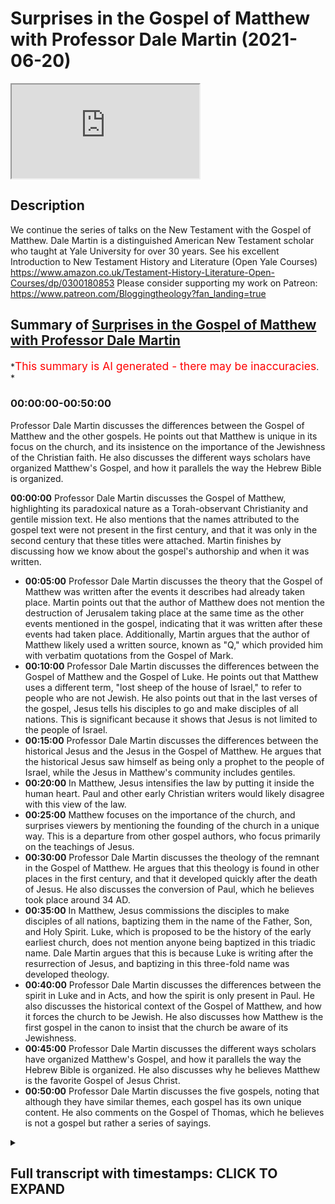 # Surprises in the Gospel of Matthew with Professor Dale Martin (2021-06-20)

<iframe loading='lazy' allow='autoplay' src='https://www.youtube.com/embed/CN9jS7guHck'></iframe>

## Description

We continue the series of talks on the New Testament with the Gospel of Matthew. Dale Martin is a distinguished American New Testament scholar who taught at Yale University for over 30 years. See his excellent Introduction to New Testament History and Literature (Open Yale Courses) <https://www.amazon.co.uk/Testament-History-Literature-Open-Courses/dp/0300180853>
Please consider supporting my work on Patreon: <https://www.patreon.com/Bloggingtheology?fan_landing=true>

## Summary of [Surprises in the Gospel of Matthew with Professor Dale Martin](https://www.youtube.com/watch?v=CN9jS7guHck)

\*<span style="color:red; font-size:125%">This summary is AI generated - there may be inaccuracies</span>. \*

### <a onclick="modifyYTiframeseektime('0')">00:00:00-00:50:00</a>

Professor Dale Martin discusses the differences between the Gospel of Matthew and the other gospels. He points out that Matthew is unique in its focus on the church, and its insistence on the importance of the Jewishness of the Christian faith. He also discusses the different ways scholars have organized Matthew's Gospel, and how it parallels the way the Hebrew Bible is organized.

**<a onclick="modifyYTiframeseektime('0')">00:00:00</a>**  Professor Dale Martin discusses the Gospel of Matthew, highlighting its paradoxical nature as a Torah-observant Christianity and gentile mission text. He also mentions that the names attributed to the gospel text were not present in the first century, and that it was only in the second century that these titles were attached. Martin finishes by discussing how we know about the gospel's authorship and when it was written.

*   **<a onclick="modifyYTiframeseektime('300')">00:05:00</a>**  Professor Dale Martin discusses the theory that the Gospel of Matthew was written after the events it describes had already taken place. Martin points out that the author of Matthew does not mention the destruction of Jerusalem taking place at the same time as the other events mentioned in the gospel, indicating that it was written after these events had taken place. Additionally, Martin argues that the author of Matthew likely used a written source, known as "Q," which provided him with verbatim quotations from the Gospel of Mark.
*   **<a onclick="modifyYTiframeseektime('600')">00:10:00</a>**  Professor Dale Martin discusses the differences between the Gospel of Matthew and the Gospel of Luke. He points out that Matthew uses a different term, "lost sheep of the house of Israel," to refer to people who are not Jewish. He also points out that in the last verses of the gospel, Jesus tells his disciples to go and make disciples of all nations. This is significant because it shows that Jesus is not limited to the people of Israel.
*   **<a onclick="modifyYTiframeseektime('900')">00:15:00</a>** Professor Dale Martin discusses the differences between the historical Jesus and the Jesus in the Gospel of Matthew. He argues that the historical Jesus saw himself as being only a prophet to the people of Israel, while the Jesus in Matthew's community includes gentiles.
*   **<a onclick="modifyYTiframeseektime('1200')">00:20:00</a>** In Matthew, Jesus intensifies the law by putting it inside the human heart. Paul and other early Christian writers would likely disagree with this view of the law.
*   **<a onclick="modifyYTiframeseektime('1500')">00:25:00</a>** Matthew focuses on the importance of the church, and surprises viewers by mentioning the founding of the church in a unique way. This is a departure from other gospel authors, who focus primarily on the teachings of Jesus.
*   **<a onclick="modifyYTiframeseektime('1800')">00:30:00</a>**  Professor Dale Martin discusses the theology of the remnant in the Gospel of Matthew. He argues that this theology is found in other places in the first century, and that it developed quickly after the death of Jesus. He also discusses the conversion of Paul, which he believes took place around 34 AD.
*   **<a onclick="modifyYTiframeseektime('2100')">00:35:00</a>** In Matthew, Jesus commissions the disciples to make disciples of all nations, baptizing them in the name of the Father, Son, and Holy Spirit. Luke, which is proposed to be the history of the early earliest church, does not mention anyone being baptized in this triadic name. Dale Martin argues that this is because Luke is writing after the resurrection of Jesus, and baptizing in this three-fold name was developed theology.
*   **<a onclick="modifyYTiframeseektime('2400')">00:40:00</a>** Professor Dale Martin discusses the differences between the spirit in Luke and in Acts, and how the spirit is only present in Paul. He also discusses the historical context of the Gospel of Matthew, and how it forces the church to be Jewish. He also discusses how Matthew is the first gospel in the canon to insist that the church be aware of its Jewishness.
*   **<a onclick="modifyYTiframeseektime('2700')">00:45:00</a>** Professor Dale Martin discusses the different ways scholars have organized Matthew's Gospel, and how it parallels the way the Hebrew Bible is organized. He also discusses why he believes Matthew is the favorite Gospel of Jesus Christ.
*   **<a onclick="modifyYTiframeseektime('3000')">00:50:00</a>**  Professor Dale Martin discusses the five gospels, noting that although they have similar themes, each gospel has its own unique content. He also comments on the Gospel of Thomas, which he believes is not a gospel but rather a series of sayings.

<details><summary><h2>Full transcript with timestamps: CLICK TO EXPAND</h2></summary>

<a onclick="modifyYTiframeseektime('2')">0:00:02</a> Good evening everyone and welcome to Blogging
Theology. My name is Paul Williams. I'm calling <a onclick="modifyYTiframeseektime('6')">0:00:06</a> from the South of France today and I'm honoured
again to have as our guest Dale Martin who I <a onclick="modifyYTiframeseektime('14')">0:00:14</a> understand is in Texas in the USA and a professor
at Yale University and other places as well. <a onclick="modifyYTiframeseektime('22')">0:00:22</a> And he is today going to talk us through aspects
of the Gospel of Matthew. This is the first gospel <a onclick="modifyYTiframeseektime('30')">0:00:30</a> in the New Testament and by way of Overview of
this brief introduction i just want to read a <a onclick="modifyYTiframeseektime('36')">0:00:36</a> few words from his book one of many books: New
Testament History and Literature, published by Yale <a onclick="modifyYTiframeseektime('43')">0:00:43</a> University Press and in chapter 7 The Gospel of
Matthew he writes as an overview 'The Gospel of <a onclick="modifyYTiframeseektime('50')">0:00:50</a> Matthew contains some of the most famous passages
that both Christians and non-christians recognize <a onclick="modifyYTiframeseektime('57')">0:00:57</a> but matthew presents itself paradox paradoxically
as preaching both a Torah-observant Christianity <a onclick="modifyYTiframeseektime('65')">0:01:05</a> and a gentile mission a christian mission to
gentiles the figure of Jesus in matthew is as <a onclick="modifyYTiframeseektime('73')">0:01:13</a> a teacher the founder of a church uniquely uh the
model for the apostles and matthew's own community <a onclick="modifyYTiframeseektime('81')">0:01:21</a> matthew is writing for a church community that
needs encouragement to have faith uh in a time of <a onclick="modifyYTiframeseektime('87')">0:01:27</a> trouble and then the first sentence on the chapter
itself the gospel of matthew from the second <a onclick="modifyYTiframeseektime('94')">0:01:34</a> century on has been the most popular gospel which
is probably why it ended up first in our bibles <a onclick="modifyYTiframeseektime('102')">0:01:42</a> um there's a lot there particularly the
paradoxical bit which i really like to explore <a onclick="modifyYTiframeseektime('106')">0:01:46</a> but dale could you just i really want to know who
wrote this gospel who is the author and um and <a onclick="modifyYTiframeseektime('113')">0:01:53</a> when was it written because we've all been told
christians have been told for most of the last <a onclick="modifyYTiframeseektime('117')">0:01:57</a> 2000 years that a disciple called matthew um the
tax collector disciple of jesus himself authored <a onclick="modifyYTiframeseektime('125')">0:02:05</a> the text but i've heard rumors that scholars don't
believe this anymore and why would they doubt <a onclick="modifyYTiframeseektime('131')">0:02:11</a> such a such an obvious truth this is by an apostle
himself well one of the things you have to realize <a onclick="modifyYTiframeseektime('137')">0:02:17</a> is that um none of the names that are attached
to the gospels in the bible were part of the text <a onclick="modifyYTiframeseektime('149')">0:02:29</a> they all they weren't there in the first century
we can't find any reference in the first century <a onclick="modifyYTiframeseektime('157')">0:02:37</a> that matthew wrote matthew mark wrote mark
blah blah blah um the the type the names of <a onclick="modifyYTiframeseektime('166')">0:02:46</a> these gospels got attached to the gospels only
in the second century and most of us think it <a onclick="modifyYTiframeseektime('172')">0:02:52</a> was only in the late second century you know
after 150. well why would you believe something <a onclick="modifyYTiframeseektime('181')">0:03:01</a> uh that's a hundred years separated from
when it was supposed to have happened <a onclick="modifyYTiframeseektime('188')">0:03:08</a> um i mean just think about it we you know we just
separated the first anniversary of juneteenth here <a onclick="modifyYTiframeseektime('198')">0:03:18</a> in texas in galveston as a matter of fact where
i'm sitting right now this was the day in june <a onclick="modifyYTiframeseektime('206')">0:03:26</a> when black people were first told that they were
free they had been freed for two years by the <a onclick="modifyYTiframeseektime('213')">0:03:33</a> emancipation proclamation but they weren't told
um and so we celebrate juneteenth as uh june 19th <a onclick="modifyYTiframeseektime('223')">0:03:43</a> is the date when uh emancipation was proclaimed
in texas and it was proclaimed in four different <a onclick="modifyYTiframeseektime('232')">0:03:52</a> buildings in galveston and then it spread out
throughout the state of texas now imagine that <a onclick="modifyYTiframeseektime('239')">0:03:59</a> you know that was only a hundred years ago how
do we know about that well we have newspapers <a onclick="modifyYTiframeseektime('249')">0:04:09</a> from the time we have letters we have people's
accounts we even had live memories of people who <a onclick="modifyYTiframeseektime('256')">0:04:16</a> were alive back then who can tell us uh what
it was like when they first heard about it\ <a onclick="modifyYTiframeseektime('265')">0:04:25</a> there was nothing like that for the
gospels there were no newspapers <a onclick="modifyYTiframeseektime('269')">0:04:29</a> there was no uh tv there was no radio there was no
nothing you just had these papyrus texts that were <a onclick="modifyYTiframeseektime('277')">0:04:37</a> floating around being shared by different
church groups and they were probably just <a onclick="modifyYTiframeseektime('283')">0:04:43</a> small house churches and they would copy them out
by hand and send them a copy to somebody else but <a onclick="modifyYTiframeseektime('291')">0:04:51</a> that's all there was so how do you know that the
gospel of matthew that never gets the name matthew <a onclick="modifyYTiframeseektime('299')">0:04:59</a> attached to it until sometime after 150 how do
you know that goes back to the year 35 or 40. <a onclick="modifyYTiframeseektime('310')">0:05:10</a> it's just unbelievable you just have to you just
have to work with some historical skepticism <a onclick="modifyYTiframeseektime('318')">0:05:18</a> so there's simply no evidence that matthew
the author uh wrote it uh himself because as <a onclick="modifyYTiframeseektime('324')">0:05:24</a> you say it was a later second century idea that
materialized uh but but also is it not the case <a onclick="modifyYTiframeseektime('331')">0:05:31</a> that i mean how significant is it when i read that
gospel it's not in the first person it's not i'm <a onclick="modifyYTiframeseektime('337')">0:05:37</a> it's not implying an eyewitness account it reads
like a third person account he did this and he's <a onclick="modifyYTiframeseektime('343')">0:05:43</a> not that in fact third fourth fifth sixth person
account matthew never says oh well there was that <a onclick="modifyYTiframeseektime('351')">0:05:51</a> time when jesus and i were sitting by the sea of
galilee and he handed out a bunch of fish and he <a onclick="modifyYTiframeseektime('358')">0:05:58</a> did this or that there's nothing like that and
in fact we know that whoever wrote the gospel <a onclick="modifyYTiframeseektime('364')">0:06:04</a> of matthew used the gospel of mark as a source he
just copies it out verbatim at times he also uses <a onclick="modifyYTiframeseektime('372')">0:06:12</a> a source that the gospel of luke uses that we tend
to call q which just comes from the german word <a onclick="modifyYTiframeseektime('380')">0:06:20</a> which is just the german word for source you know
german scholars just decided well look there was <a onclick="modifyYTiframeseektime('387')">0:06:27</a> some written document that luke and matthew use
that's not in mark these are sayings they're not <a onclick="modifyYTiframeseektime('393')">0:06:33</a> in mark but they are verbatim the same you know
blessed are blah blah blah you know you are the <a onclick="modifyYTiframeseektime('402')">0:06:42</a> salt of the earth you know uh how did matthew and
luke come up with these sayings neither of them <a onclick="modifyYTiframeseektime('408')">0:06:48</a> appears to be a follower of jesus so they're
getting it from a written source so matthew <a onclick="modifyYTiframeseektime('414')">0:06:54</a> and luke are using a written source of mark and
they use a written source that we call q it's a <a onclick="modifyYTiframeseektime('421')">0:07:01</a> hypothetical written source and some people doubt
that it never existed but i don't see how they can <a onclick="modifyYTiframeseektime('426')">0:07:06</a> get around it because it's verbatim and matthew
and luke and if if you put matthew and luke next <a onclick="modifyYTiframeseektime('431')">0:07:11</a> to one another they don't look like they copied
each other no and so where did they get these <a onclick="modifyYTiframeseektime('438')">0:07:18</a> verbatim quotations well one of the things that
impresses me is uh if you look in mark's gospel <a onclick="modifyYTiframeseektime('445')">0:07:25</a> mark chapter 13 you get this long discourse
where jesus is talking about the destruction <a onclick="modifyYTiframeseektime('450')">0:07:30</a> of the temple and the the return of the son of
man and so on and in the middle of this discourse <a onclick="modifyYTiframeseektime('455')">0:07:35</a> it jesus says apparently in parenthesis let the
reader understand i'm thinking hang on this is <a onclick="modifyYTiframeseektime('462')">0:07:42</a> not reading this is jesus talking to disciples and
then you get an identical phrase in matthew's uh <a onclick="modifyYTiframeseektime('468')">0:07:48</a> version of the same episode in matthew 24 where
it says lo and behold halfway through let the <a onclick="modifyYTiframeseektime('474')">0:07:54</a> reader understand what a coincidence um unless
of course uh as you're suggesting that one gospel <a onclick="modifyYTiframeseektime('480')">0:08:00</a> is common from another and it's clearly a
written account let the reader understand <a onclick="modifyYTiframeseektime('485')">0:08:05</a> um but that's a that's a great place to go for the
idea of when it was written right according to the <a onclick="modifyYTiframeseektime('492')">0:08:12</a> gospel of mark the gospel of mark in chapter
13 which we're talking about says right now <a onclick="modifyYTiframeseektime('500')">0:08:20</a> at this point jesus is going to come back
the angels are going to come in and we're <a onclick="modifyYTiframeseektime('506')">0:08:26</a> going to have the big blow up of the world and
we're going to have the kingdom of god come\ <a onclick="modifyYTiframeseektime('512')">0:08:32</a> matthew doesn't like that and luke doesn't
like that because it sounds like mark is saying <a onclick="modifyYTiframeseektime('521')">0:08:41</a> right when the romans are surrounding
jerusalem which happened what 69 and 70 right <a onclick="modifyYTiframeseektime('529')">0:08:49</a> so the gospel that's why we say the gospel of mark
was probably written around the year 70 because <a onclick="modifyYTiframeseektime('536')">0:08:56</a> he tells the story of what's going
to happen with the romans and the war <a onclick="modifyYTiframeseektime('542')">0:09:02</a> against the jews and he tells it all up
against the year 70 and he says that's when <a onclick="modifyYTiframeseektime('548')">0:09:08</a> jesus is going to come or jesus is basically
saying that's when the son of man is going to come\ <a onclick="modifyYTiframeseektime('556')">0:09:16</a> did it happen\ <a onclick="modifyYTiframeseektime('559')">0:09:19</a> not not according to any of us we're still
here um and so matthew and luke change that <a onclick="modifyYTiframeseektime('569')">0:09:29</a> they change it very slightly um luke puts in this
thing saying you will get the romans surrounding <a onclick="modifyYTiframeseektime('577')">0:09:37</a> jerusalem and they will be around jerusalem and
you'll get jerusalem destroyed so luke even has <a onclick="modifyYTiframeseektime('585')">0:09:45</a> the destruction of jerusalem and he's copying
this out of mark and yet he's changing it all <a onclick="modifyYTiframeseektime('592')">0:09:52</a> to bring it up today and so mark didn't talk about
the destruction of jerusalem happening right then <a onclick="modifyYTiframeseektime('598')">0:09:58</a> luke adds that because he's sitting over there i
think luke was probably sitting in i don't know <a onclick="modifyYTiframeseektime('604')">0:10:04</a> galilee or asia minor or some place and he's
looking over there in the palestine he goes <a onclick="modifyYTiframeseektime('610')">0:10:10</a> the romans destroyed jerusalem so why didn't
jesus come back and so luke brings it up to <a onclick="modifyYTiframeseektime('618')">0:10:18</a> date and he says then you'll have jerusalem where
we trampled down until the times of the gentiles <a onclick="modifyYTiframeseektime('627')">0:10:27</a> the times of the gentiles well what does
that mean mark didn't say anything about that <a onclick="modifyYTiframeseektime('632')">0:10:32</a> no and matthew doesn't say anything about
that either which is why one of the reasons <a onclick="modifyYTiframeseektime('636')">0:10:36</a> i don't think matthew knew luke um why wouldn't
matthew copy some of luke into his own gospel <a onclick="modifyYTiframeseektime('643')">0:10:43</a> he doesn't he uses a mark and then he goes off on
his own but matthew also knows that the time of <a onclick="modifyYTiframeseektime('651')">0:10:51</a> the end that mark predicted didn't happen and so
you get you get time kind of factored in both in <a onclick="modifyYTiframeseektime('661')">0:11:01</a> matthew and in luke which is why we know i mean if
you're gonna practice this historical critical uh <a onclick="modifyYTiframeseektime('670')">0:11:10</a> game at all then you use this kind of stuff you
say you know why do they tell the story of the <a onclick="modifyYTiframeseektime('679')">0:11:19</a> end of time differently it's because they lived at
different times so there's a bit of detective work <a onclick="modifyYTiframeseektime('690')">0:11:30</a> really isn't it you've got to be someone with an
acute be blunt an acute intelligence a desire to <a onclick="modifyYTiframeseektime('696')">0:11:36</a> really notice these subtle differences
my case you just have to go to school <a onclick="modifyYTiframeseektime('705')">0:11:45</a> and and from that you can actually really get a
sense of what might be going on have one gospel <a onclick="modifyYTiframeseektime('710')">0:11:50</a> change the other gospel and why would they do it
what's the agenda what's going on rather than just <a onclick="modifyYTiframeseektime('715')">0:11:55</a> seeing the differences are there's eyewitness
accounts people traditionally say well matthews <a onclick="modifyYTiframeseektime('718')">0:11:58</a> and i when is mark no we were dealing here with
people copying and changing and editing redacting <a onclick="modifyYTiframeseektime('724')">0:12:04</a> each other and that can tell us a lot about their
agenda and what their theology is and what their <a onclick="modifyYTiframeseektime('729')">0:12:09</a> physiology is and their eschatology and how that's
changed because of the flow of time history itself <a onclick="modifyYTiframeseektime('736')">0:12:16</a> has had to change things because here we get
to the contradictions in matthew that you were <a onclick="modifyYTiframeseektime('742')">0:12:22</a> talking about why is it that matthew wants
his church to be a law abiding torah keeping <a onclick="modifyYTiframeseektime('751')">0:12:31</a> a basically jewish church and yet at the the last
verses of the gospel jesus tells the disciples <a onclick="modifyYTiframeseektime('761')">0:12:41</a> to go and make disciples of all nations the word
nations is directly ethnoi it's that word ethnos <a onclick="modifyYTiframeseektime('770')">0:12:50</a> we can translate it nations but it means all
the different ethnic groups so yeah matthew's <a onclick="modifyYTiframeseektime('778')">0:12:58</a> having jesus at the very last so here's what
i think is going on first you have to say <a onclick="modifyYTiframeseektime('784')">0:13:04</a> there are different levels as i've
said there's the historical jesus <a onclick="modifyYTiframeseektime('789')">0:13:09</a> and jesus may have said things that got into
matthew's gospel um that the historical jesus <a onclick="modifyYTiframeseektime('798')">0:13:18</a> actually said would an example of that be the
canaanite woman her faith in matthew 15 yes <a onclick="modifyYTiframeseektime('806')">0:13:26</a> can i just read that out for people i know you
know it but just so because i think it's a really <a onclick="modifyYTiframeseektime('810')">0:13:30</a> significant passage in the light of what happens
at the end of the gospel so according to this <a onclick="modifyYTiframeseektime('815')">0:13:35</a> is the nrsv uh version jesus left that place
and went away to the district of ty and sidon <a onclick="modifyYTiframeseektime('821')">0:13:41</a> just said a canaanite woman this is not a
jews a gentile from that region came out <a onclick="modifyYTiframeseektime('826')">0:13:46</a> and started shouting have mercy on me lord son
of david my daughter is tormented by a demon <a onclick="modifyYTiframeseektime('832')">0:13:52</a> but he did not answer her at all
really important silence and his <a onclick="modifyYTiframeseektime('838')">0:13:58</a> disciples came and urged him saying send
her away but she keeps shouting after us <a onclick="modifyYTiframeseektime('844')">0:14:04</a> he answers jesus this is the killer the key thing
i was sent only to the lost sheep of the house <a onclick="modifyYTiframeseektime('852')">0:14:12</a> of israel was only sent to the lost sheep of
the house of israel not even all israel just <a onclick="modifyYTiframeseektime('856')">0:14:16</a> for the lost sheep of the house of israel but she
knelt before him saying lord help me he answered <a onclick="modifyYTiframeseektime('862')">0:14:22</a> uh it is not fair to take the children's food this
is the israelites food and throw it to the dogs <a onclick="modifyYTiframeseektime('868')">0:14:28</a> oh she said yes lord yet even the dogs eat
the crumbs that fall from their master's table <a onclick="modifyYTiframeseektime('876')">0:14:36</a> then jesus answers her woman great is your
faith let it be done for you as you wish and <a onclick="modifyYTiframeseektime('882')">0:14:42</a> her daughter was healed instantly so here we have
a series of rebuffs from from silence initially to <a onclick="modifyYTiframeseektime('890')">0:14:50</a> the disciples urging jesus to send her away then
jesus saying look i'm not sent to you go away <a onclick="modifyYTiframeseektime('895')">0:14:55</a> and then you get a clever faithful response than
this gentile and because of this exceptional <a onclick="modifyYTiframeseektime('901')">0:15:01</a> response great is your faith he actually accedes
to her request and does actually heal the daughter <a onclick="modifyYTiframeseektime('908')">0:15:08</a> immediately apparently but this seems to be an
exception rather than the rule but you're clear <a onclick="modifyYTiframeseektime('913')">0:15:13</a> clearly the disciples and jesus did not want to
deal with her and yet at the end of this very same <a onclick="modifyYTiframeseektime('919')">0:15:19</a> gospel jesus teaches the very same disciples
go into all the nations the ethnic the ethnos <a onclick="modifyYTiframeseektime('927')">0:15:27</a> and teaching them to obey everything that i've
commanded you and baptized them etc etc and <a onclick="modifyYTiframeseektime('932')">0:15:32</a> i'm thinking what's going on here matthew what's
going on you've got jesus who said look i'm only <a onclick="modifyYTiframeseektime('938')">0:15:38</a> sent to the jews and then he's changed his mind
i mean what is jesus mission but you're saying <a onclick="modifyYTiframeseektime('944')">0:15:44</a> that we're dealing with different levels of
history here you're saying the historical jesus <a onclick="modifyYTiframeseektime('950')">0:15:50</a> whatever that means uh was restricting his mission
to the israelites but the church after paul <a onclick="modifyYTiframeseektime('960')">0:16:00</a> in the 80s 90s was largely a gentile organization
movement and so you had different levels of <a onclick="modifyYTiframeseektime('968')">0:16:08</a> um discourse going on here you have
the historical jesus you have the later <a onclick="modifyYTiframeseektime('972')">0:16:12</a> gentile church and then you have matthew's
community which includes gentiles presumably now <a onclick="modifyYTiframeseektime('979')">0:16:19</a> am i am i on the right this is what you're saying
a little bit yes but i don't want to make it <a onclick="modifyYTiframeseektime('984')">0:16:24</a> i don't want to make it too clearly
simply the historical jesus versus <a onclick="modifyYTiframeseektime('988')">0:16:28</a> the textual jesus of matthew because i
believe that even in matthew there are layers <a onclick="modifyYTiframeseektime('994')">0:16:34</a> of meaning um i do believe that the historical
jesus saw himself as being only a prophet <a onclick="modifyYTiframeseektime('1002')">0:16:42</a> to the people of israel i think that he
was a disciple of john the baptist i think <a onclick="modifyYTiframeseektime('1009')">0:16:49</a> he was baptized by john the baptist i think he
thought he was inferior to john the baptist um\ <a onclick="modifyYTiframeseektime('1018')">0:16:58</a> and yet after john the baptist was arrested
and killed jesus comes out of the closet <a onclick="modifyYTiframeseektime('1027')">0:17:07</a> and starts um speaking more openly
well did he did he have a change in his <a onclick="modifyYTiframeseektime('1035')">0:17:15</a> self-concept i don't know but see
that's getting way back into the <a onclick="modifyYTiframeseektime('1040')">0:17:20</a> undiscoverable historical jesus stuff
right but even in matthew there's a tension <a onclick="modifyYTiframeseektime('1048')">0:17:28</a> um for example matthew i think matthew drew a
line between jesus in his ministry in israel <a onclick="modifyYTiframeseektime('1063')">0:17:43</a> uh which matthew would have included
all of palestine including galilee and\ <a onclick="modifyYTiframeseektime('1073')">0:17:53</a> and then jesus after his death\ <a onclick="modifyYTiframeseektime('1078')">0:17:58</a> and i think that jesus he recognized and i think
this is where matthew is probably historically <a onclick="modifyYTiframeseektime('1083')">0:18:03</a> accurate he recognized that jesus saw
himself as being sent only to israel <a onclick="modifyYTiframeseektime('1093')">0:18:13</a> but matthew's church is a combined
church of jews and gentiles <a onclick="modifyYTiframeseektime('1098')">0:18:18</a> and so he has to believe that somehow jesus's
will was to include the gentiles into israel <a onclick="modifyYTiframeseektime('1107')">0:18:27</a> and i don't mean that he wanted the church to be
gentile he wanted the gentiles to become israel <a onclick="modifyYTiframeseektime('1115')">0:18:35</a> that's why matthew never says unlike paul would
say or luke would say or other new testament <a onclick="modifyYTiframeseektime('1123')">0:18:43</a> rather than say that gentiles don't have to keep
the law matthew insisted that everyone in his <a onclick="modifyYTiframeseektime('1129')">0:18:49</a> church keep the law yeah the gentiles included the
same entirely you have to follow the sabbath laws <a onclick="modifyYTiframeseektime('1136')">0:18:56</a> the kosher food laws and be certain the males be
circumcised gently exactly there's not one hint <a onclick="modifyYTiframeseektime('1144')">0:19:04</a> in any of the gospel of matthew that he believed
that gentile believers didn't have to keep the <a onclick="modifyYTiframeseektime('1152')">0:19:12</a> entire torah how however he understood it now of
course in matthew's day there were lots of ways of <a onclick="modifyYTiframeseektime('1159')">0:19:19</a> interpreting the torah so for example some people
said you know you couldn't rub your hands together <a onclick="modifyYTiframeseektime('1165')">0:19:25</a> with grain on the sabbath that's breaking the
sabbath well matthew doesn't believe that uh <a onclick="modifyYTiframeseektime('1171')">0:19:31</a> some people say you have to wash your hands before
you eat or handle matthew doesn't believe that so <a onclick="modifyYTiframeseektime('1178')">0:19:38</a> he said he has jesus disciples not washing their
hands and jesus calls that oh that's just your the <a onclick="modifyYTiframeseektime('1185')">0:19:45</a> tradition of your elders but nowhere does jesus
in matthew say moses said to you and i'm throwing <a onclick="modifyYTiframeseektime('1197')">0:19:57</a> it out in fact in the center of the mount jesus
says moses says to you do not commit adultery\ <a onclick="modifyYTiframeseektime('1208')">0:20:08</a> i say to you do not even look at a woman with
the intention of committing adultery notice <a onclick="modifyYTiframeseektime('1215')">0:20:15</a> jesus is not throwing away the anti-adultery
commandment he's making it harder to keep <a onclick="modifyYTiframeseektime('1220')">0:20:20</a> it's intensifying it it's making
it more difficult in a way because\ <a onclick="modifyYTiframeseektime('1227')">0:20:27</a> intensely personal into the heart rather than
just mere external obedience in matthew jesus <a onclick="modifyYTiframeseektime('1233')">0:20:33</a> internalizes the mosaic law and puts it inside
the human being which makes it even harder to keep <a onclick="modifyYTiframeseektime('1242')">0:20:42</a> right um you might say don't you know don't kill
well jesus says in matthew don't even be angry <a onclick="modifyYTiframeseektime('1254')">0:20:54</a> what do you mean don't be angry how can you
not be angry jesus intensifies the torah <a onclick="modifyYTiframeseektime('1263')">0:21:03</a> in matthew this is totally different from luke
and ax and paul totally different so matthew <a onclick="modifyYTiframeseektime('1274')">0:21:14</a> has a jesus who's completely jewish completely
torah observant and yet at the very end he says <a onclick="modifyYTiframeseektime('1281')">0:21:21</a> go get the gentiles and bring them in but notice
he doesn't say they get to stay gentiles they have <a onclick="modifyYTiframeseektime('1290')">0:21:30</a> to keep the law also now he doesn't say they have
to become jews so that's a difference but i don't <a onclick="modifyYTiframeseektime('1295')">0:21:35</a> know what he would call them he doesn't call them
jews but he doesn't call them gentiles if you look <a onclick="modifyYTiframeseektime('1302')">0:21:42</a> at the word gentile in matthew matthew never uses
the word gentile for people in his own community\ <a onclick="modifyYTiframeseektime('1312')">0:21:52</a> gentiles are out there\ <a onclick="modifyYTiframeseektime('1315')">0:21:55</a> so matthew has this weird view that jesus opened
up the church to the nations but he didn't really <a onclick="modifyYTiframeseektime('1326')">0:22:06</a> open it up to gentiles did he because they have
to keep the law also but this is why what you're <a onclick="modifyYTiframeseektime('1334')">0:22:14</a> saying is so um shocking really to the uninitiated
you write on page 99 most christians have been <a onclick="modifyYTiframeseektime('1341')">0:22:21</a> taught traditionally and at one time or another
that christianity represents the supersession the <a onclick="modifyYTiframeseektime('1348')">0:22:28</a> superseding of judaism the thing that makes jews
and christians alike is their worship of the same <a onclick="modifyYTiframeseektime('1355')">0:22:35</a> god what separates them is that christians need
not follow jewish law it surprises people when <a onclick="modifyYTiframeseektime('1362')">0:22:42</a> they come to realize as modern scholars have done
that this is not at all the attitude to the law in <a onclick="modifyYTiframeseektime('1370')">0:22:50</a> matthew and then you go on which i won't read
uh to quote matthew 5 17-20 and you also later <a onclick="modifyYTiframeseektime('1376')">0:22:56</a> on quote uh matthew 23 verses 1 to 4 which also
kind of reinforced the same point this is really <a onclick="modifyYTiframeseektime('1383')">0:23:03</a> shocking because uh it's a kind of christianity
or kind of jewish christianity which we're just <a onclick="modifyYTiframeseektime('1390')">0:23:10</a> not familiar with today there is no such and
paul himself who predates the writing of matthew <a onclick="modifyYTiframeseektime('1395')">0:23:15</a> arguably would uh intensely disagree with that as
well absolutely absolutely and that's why i find <a onclick="modifyYTiframeseektime('1404')">0:23:24</a> um matthew so amazing i imagine i don't know
this because we don't know we can't know this <a onclick="modifyYTiframeseektime('1414')">0:23:34</a> but i imagine matthew being a gospel that was
written for a community living somewhere in <a onclick="modifyYTiframeseektime('1419')">0:23:39</a> syria which would have been a very semitic
place arabic jewish strong strong jewish <a onclick="modifyYTiframeseektime('1429')">0:23:49</a> community that's one of the
birthplaces of later rabbinic judaism <a onclick="modifyYTiframeseektime('1436')">0:23:56</a> and and his church is a law observant this is
so ironic it's a law observant mixed church <a onclick="modifyYTiframeseektime('1452')">0:24:12</a> this is the you know the young the one of the
parables in matthew that's not in any place else <a onclick="modifyYTiframeseektime('1457')">0:24:17</a> are the parables about the mixture
um there's the weeds and the wheat <a onclick="modifyYTiframeseektime('1464')">0:24:24</a> and how do you keep apart the weeds and
the wheat well you can't you just have to <a onclick="modifyYTiframeseektime('1471')">0:24:31</a> wait for jesus to come and then he'll separate
the weeds and the wheat and i think that's the <a onclick="modifyYTiframeseektime('1478')">0:24:38</a> way he saw his church is a mixture of jews
and gentiles that he couldn't separate out\ <a onclick="modifyYTiframeseektime('1488')">0:24:48</a> but he wanted the gentiles to be law
observant and i believe it's because <a onclick="modifyYTiframeseektime('1497')">0:24:57</a> he just thought jesus never foresaw that there
would be a law free form of the jesus movement <a onclick="modifyYTiframeseektime('1507')">0:25:07</a> so how would the author of matthew whoever
he was have viewed paul's gospel which\ <a onclick="modifyYTiframeseektime('1516')">0:25:16</a> a particularly lutheran reading is a law free
gospel that it completely rejects the law as <a onclick="modifyYTiframeseektime('1522')">0:25:22</a> something completely inappropriate and even
just in martyr not just ignatius of antioch <a onclick="modifyYTiframeseektime('1527')">0:25:27</a> i should say the turn of the first century uh
you know he said don't follow judy you're not <a onclick="modifyYTiframeseektime('1532')">0:25:32</a> jews you're christians don't follow this
religion this is a really convincing how <a onclick="modifyYTiframeseektime('1538')">0:25:38</a> would matthew would have viewed paul what
as a imposter an apostate a nerdy well a an <a onclick="modifyYTiframeseektime('1544')">0:25:44</a> an and not a real authentic follower of
jesus i guess if that message went well <a onclick="modifyYTiframeseektime('1550')">0:25:50</a> we know for a fact from other sources there were a
whole lot of christians who thought paul was crazy <a onclick="modifyYTiframeseektime('1557')">0:25:57</a> and wrong and heretical and
you know this is not news um <a onclick="modifyYTiframeseektime('1565')">0:26:05</a> that paul was seen as um heretical uh
but it makes perfect sense doesn't it um <a onclick="modifyYTiframeseektime('1577')">0:26:17</a> the real revolution was in people who
came along like paul and like luke\ <a onclick="modifyYTiframeseektime('1588')">0:26:28</a> and said you know\ <a onclick="modifyYTiframeseektime('1593')">0:26:33</a> this whole thing about the torah that was
fine for a time but it's gone it's over\ <a onclick="modifyYTiframeseektime('1603')">0:26:43</a> they were the ones who were
the red the revolutionaries\ <a onclick="modifyYTiframeseektime('1609')">0:26:49</a> matthew did what we should
have expected people to do\ <a onclick="modifyYTiframeseektime('1615')">0:26:55</a> so his religion his christianity if i can use
that word anachronistically his he was a jewish <a onclick="modifyYTiframeseektime('1622')">0:27:02</a> movement within judaism i guess would have been
the normative faith that the original disciples <a onclick="modifyYTiframeseektime('1629')">0:27:09</a> would have recognized as an expression of their
faith but you're saying there was a parallel <a onclick="modifyYTiframeseektime('1634')">0:27:14</a> movement uh expressed bubble famously by paul
and by luke which kind of went off in a different <a onclick="modifyYTiframeseektime('1640')">0:27:20</a> trajectory and ended up with a different kind
of expression of faith law free gentile centered <a onclick="modifyYTiframeseektime('1648')">0:27:28</a> but centered on the church and this is
something else i wanted to mention in <a onclick="modifyYTiframeseektime('1651')">0:27:31</a> in matthew uniquely in all of the gospels this is
a real surprise um to me i'm sure to many people <a onclick="modifyYTiframeseektime('1660')">0:27:40</a> none of the gospels mentioned jesus founding
a church anywhere apart from matthew <a onclick="modifyYTiframeseektime('1667')">0:27:47</a> and he has jesus found the church in matthew 16 i
think it is uh and you found on peter this great <a onclick="modifyYTiframeseektime('1676')">0:27:56</a> great roman catholic phrase you know you are peter
petros the rock and on this rock i will build my <a onclick="modifyYTiframeseektime('1682')">0:28:02</a> church and the gates of hell will not
overcome it wow but for some reason <a onclick="modifyYTiframeseektime('1689')">0:28:09</a> no one else mentions this never speaks about
a church paul doesn't mention the founding <a onclick="modifyYTiframeseektime('1693')">0:28:13</a> of the church in that way on the rock on peter
surprisingly why is matthew mentioning a founding <a onclick="modifyYTiframeseektime('1700')">0:28:20</a> of the church where does that come from well
i think that you have to go back to the greek\ <a onclick="modifyYTiframeseektime('1708')">0:28:28</a> church is just a translation of ecclesia
which means those who are called out right now <a onclick="modifyYTiframeseektime('1715')">0:28:35</a> matthew is very very much um centered in the
prophets uh he he constructs his narrative <a onclick="modifyYTiframeseektime('1726')">0:28:46</a> to portray jesus as a prophet
who is called out of egypt <a onclick="modifyYTiframeseektime('1732')">0:28:52</a> um as a prophet like his father joseph joseph
is fashioned out of joseph in the hebrew bible\ <a onclick="modifyYTiframeseektime('1746')">0:29:06</a> jesus comes out of egypt\ <a onclick="modifyYTiframeseektime('1751')">0:29:11</a> so there's so much of the prophets
the israel prophets in matthew <a onclick="modifyYTiframeseektime('1760')">0:29:20</a> and ecclesia doesn't mean church in that sense
it means the called ones the set aside ones <a onclick="modifyYTiframeseektime('1772')">0:29:32</a> the prophetic ones the ones like
jeremiah jeremiah and isaiah were called <a onclick="modifyYTiframeseektime('1782')">0:29:42</a> they weren't christians they were called uh and
that's what matthew means i think by ekklesia <a onclick="modifyYTiframeseektime('1792')">0:29:52</a> is these are the people who are called out of
israel as a remnant you know this is a thing <a onclick="modifyYTiframeseektime('1800')">0:30:00</a> all the way through jewish history there's
a theology of the remnant there's you know <a onclick="modifyYTiframeseektime('1806')">0:30:06</a> the all the people of israel are not holy
necessarily uh according to this theology uh only\ <a onclick="modifyYTiframeseektime('1817')">0:30:17</a> a remnant of israel is truly holy and
that's exactly what matthew believes <a onclick="modifyYTiframeseektime('1826')">0:30:26</a> but why is this if jesus did this historically
why is there no trace of this seemingly anyway <a onclick="modifyYTiframeseektime('1832')">0:30:32</a> in mark and luke and john there's no none
of this calling of a remnant that i can see <a onclick="modifyYTiframeseektime('1838')">0:30:38</a> well there's not there's not the term ecclesia
but i do i would argue that there is remnant <a onclick="modifyYTiframeseektime('1845')">0:30:45</a> theology in some of the other places too
okay um that not all of israel will be saved <a onclick="modifyYTiframeseektime('1855')">0:30:55</a> that's you know a phrase you find in
other places too okay um and so um\ <a onclick="modifyYTiframeseektime('1866')">0:31:06</a> i think i don't think you can separate
out any of first century judaism\ <a onclick="modifyYTiframeseektime('1875')">0:31:15</a> from remnant theology whether you're
talking about qumran the dead sea scrolls <a onclick="modifyYTiframeseektime('1883')">0:31:23</a> um john the baptist what was john the baptist
doing he was trying to call out and uh prove their <a onclick="modifyYTiframeseektime('1894')">0:31:34</a> remnant status by dipping them in
water um that's pure remnant theology <a onclick="modifyYTiframeseektime('1902')">0:31:42</a> but remnant theory is different from the more
catholic understanding which where you have the <a onclick="modifyYTiframeseektime('1906')">0:31:46</a> college of the apostles you have peter of course
as the preeminent um uh the premier apostle um <a onclick="modifyYTiframeseektime('1913')">0:31:53</a> founding a church i mean this is using the word
church now as an organization and there are <a onclick="modifyYTiframeseektime('1918')">0:31:58</a> successors the apostles appoint others who will
carry on their ministry after their passing and <a onclick="modifyYTiframeseektime('1925')">0:32:05</a> they pass on to their successes you have the
apostolic succession idea which is there in <a onclick="modifyYTiframeseektime('1929')">0:32:09</a> the second century um of course um and you seem
to be saying that that's not quite what jesus <a onclick="modifyYTiframeseektime('1935')">0:32:15</a> is the historical so-called historical jesus
dude this is ma this is matthew's understanding <a onclick="modifyYTiframeseektime('1942')">0:32:22</a> perhaps influenced by that later first century uh
and is he is he reading back into jesus ministry <a onclick="modifyYTiframeseektime('1949')">0:32:29</a> that um that more developed understanding perhaps
embryonically there in the remnant theology <a onclick="modifyYTiframeseektime('1954')">0:32:34</a> you mentioned he's he's working it towards a
more developed ecclesiology i don't i don't <a onclick="modifyYTiframeseektime('1962')">0:32:42</a> i would not want to read any of matthew
in those second century terms i think the <a onclick="modifyYTiframeseektime('1969')">0:32:49</a> establishment of uh catholic christianity takes
decades and decades and decades to development <a onclick="modifyYTiframeseektime('1978')">0:32:58</a> to develop when paul when matthew says you are
peter and upon this rock i will build my church <a onclick="modifyYTiframeseektime('1988')">0:33:08</a> i i just resist reading that in later catholic <a onclick="modifyYTiframeseektime('1993')">0:33:13</a> uh foundational theology i just don't think
that's what i don't think it i don't think <a onclick="modifyYTiframeseektime('1998')">0:33:18</a> number one the historical jesus ever said that
number two i don't think that's what matthew meant <a onclick="modifyYTiframeseektime('2005')">0:33:25</a> i think what matthew meant was this is what i'm
gonna found my remnant theology on is on your <a onclick="modifyYTiframeseektime('2014')">0:33:34</a> confession and that confession being true for
other people um and i do believe that matthew <a onclick="modifyYTiframeseektime('2024')">0:33:44</a> came to believe that jesus was the messiah
which i do believe took time to develop\ <a onclick="modifyYTiframeseektime('2033')">0:33:53</a> i don't think anybody in the year 30 thought jesus
was the messiah uh much less jesus um but it was <a onclick="modifyYTiframeseektime('2044')">0:34:04</a> a belief that's developed after that to the point
it developed quickly i think so that i would place <a onclick="modifyYTiframeseektime('2053')">0:34:13</a> uh paul's let's call it a conversion he would not
call it a conversion because he didn't convert <a onclick="modifyYTiframeseektime('2059')">0:34:19</a> from one religion to another but his call to be an
apostle i think paul that happened in around the <a onclick="modifyYTiframeseektime('2066')">0:34:26</a> year 34 and i think the death of jesus happened
around the year 30 four years is not very long <a onclick="modifyYTiframeseektime('2076')">0:34:36</a> for this kind of stuff to develop but paul thought
that he was called by jesus of nazareth the <a onclick="modifyYTiframeseektime('2087')">0:34:47</a> messiah hmm so in four years jesus he becomes his
name doesn't it becomes jesus christ almost like <a onclick="modifyYTiframeseektime('2095')">0:34:55</a> his second name uh it's almost the the
title sort of takes a change and becomes <a onclick="modifyYTiframeseektime('2102')">0:35:02</a> it is tight as his name jesus christ yeah
we used to joke about him and say you know\ <a onclick="modifyYTiframeseektime('2110')">0:35:10</a> h was not jesus's middle name jesus christ
you know right can i just tackle one other <a onclick="modifyYTiframeseektime('2118')">0:35:18</a> thing at the very end of matthew uh we've kind of
alluded to already that jesus uh this is after the <a onclick="modifyYTiframeseektime('2123')">0:35:23</a> resurrection and he commissions the disciples
to go into all the world as we've discussed <a onclick="modifyYTiframeseektime('2128')">0:35:28</a> and then he says go therefore make disciples
of one nation baptizing them in the name of <a onclick="modifyYTiframeseektime('2132')">0:35:32</a> the father and of the son and of the holy spirit
and it's that that struck me but when when i read <a onclick="modifyYTiframeseektime('2140')">0:35:40</a> acts the book of acts by luke which is proposed
to be the history of the early earliest church <a onclick="modifyYTiframeseektime('2145')">0:35:45</a> from the resurrection of jesus onwards i i don't
see anyone baptizing them in this three-fold name <a onclick="modifyYTiframeseektime('2153')">0:35:53</a> and i i don't understand why because i've heard
some people say oh well luke doesn't need to <a onclick="modifyYTiframeseektime('2159')">0:35:59</a> mention all the names he's just abbreviating it
to jesus because that's the baptized the name of <a onclick="modifyYTiframeseektime('2164')">0:36:04</a> jesus but then i think also it's very you know
some people say that this is a very developed <a onclick="modifyYTiframeseektime('2170')">0:36:10</a> theology where the talk of father's son and holy
spirit is almost trinitarian if one can use that <a onclick="modifyYTiframeseektime('2177')">0:36:17</a> term anachronistically perhaps so it seems to
be more going on there perhaps than first glance <a onclick="modifyYTiframeseektime('2184')">0:36:24</a> it's uh it's a it's one of those puzzling verses
in the whole bible to me um how could you get <a onclick="modifyYTiframeseektime('2193')">0:36:33</a> let's say matthew is written around the
year 85 yeah yes it's got to be after 70 <a onclick="modifyYTiframeseektime('2201')">0:36:41</a> and it's got to be long enough after that mark
has become well known and q has become well known <a onclick="modifyYTiframeseektime('2209')">0:36:49</a> um so most of us just kind of pick 85
out of the air yeah as a possibility\ <a onclick="modifyYTiframeseektime('2222')">0:37:02</a> and i honestly don't understand
how you could get what <a onclick="modifyYTiframeseektime('2229')">0:37:09</a> i interpret i don't interpret the full
trinity into that baptizing name of the <a onclick="modifyYTiframeseektime('2235')">0:37:15</a> father-son holy spirit that would mean that
you have to believe that they're all three <a onclick="modifyYTiframeseektime('2240')">0:37:20</a> unique persons but one manifestation
different manifestations of the one god\ <a onclick="modifyYTiframeseektime('2249')">0:37:29</a> that's just too complicated <a onclick="modifyYTiframeseektime('2252')">0:37:32</a> but that's the most trinitarian statement you'll
find anywhere in the bible and i find that amazing\ <a onclick="modifyYTiframeseektime('2264')">0:37:44</a> i would not want to call it the trinity
yet um but it is remarkably trinitarian <a onclick="modifyYTiframeseektime('2273')">0:37:53</a> it's trinitarian structure but is there could one
interpret the words differently say the name of <a onclick="modifyYTiframeseektime('2278')">0:37:58</a> the father the father is god of course in matthew
jesus prays to god um so we have the father is god <a onclick="modifyYTiframeseektime('2285')">0:38:05</a> the son well what does the sun mean well it
can mean lots of things in the psalms it can <a onclick="modifyYTiframeseektime('2290')">0:38:10</a> mean one thing it can blessed are the peacemakers
jesus says in matthew for they should be called <a onclick="modifyYTiframeseektime('2295')">0:38:15</a> sons of god it doesn't necessarily have to
mean a person of the same stature ontology <a onclick="modifyYTiframeseektime('2301')">0:38:21</a> or uzia the same being as the father and
then you have this thing the holy spirit and <a onclick="modifyYTiframeseektime('2306')">0:38:26</a> that that's why i don't know what he means but
it it could be read in a in a binary or even in <a onclick="modifyYTiframeseektime('2311')">0:38:31</a> a unitarian way without just defaulting to it an
embryonic trinitarianism could it not absolutely <a onclick="modifyYTiframeseektime('2318')">0:38:38</a> in fact that's why i say i i would not want to
read into that verse a full trinitarian theology <a onclick="modifyYTiframeseektime('2326')">0:38:46</a> but simply saying those three terms in the same
statement for example why include the spirit there\ <a onclick="modifyYTiframeseektime('2338')">0:38:58</a> or why include the sun along with the spirit
because in matthew the spirit uh actually plays a <a onclick="modifyYTiframeseektime('2346')">0:39:06</a> pretty big role you know it's in matthew that the
spirit drives him out into the desert um and in <a onclick="modifyYTiframeseektime('2356')">0:39:16</a> matthew the spirit occupies you know a big place
in the beatitudes and in the sermon on the mount\ <a onclick="modifyYTiframeseektime('2365')">0:39:25</a> um so you would if i thought about <a onclick="modifyYTiframeseektime('2372')">0:39:32</a> what you would include baptizing them in the name
of the father and the spirit would make more sense\ <a onclick="modifyYTiframeseektime('2380')">0:39:40</a> and but then why stick in the sun\ <a onclick="modifyYTiframeseektime('2384')">0:39:44</a> um so\ <a onclick="modifyYTiframeseektime('2387')">0:39:47</a> i don't want to say that it's trinitarianism <a onclick="modifyYTiframeseektime('2391')">0:39:51</a> i just want to say that it's the most
trinitarian statement we have in the bible\ <a onclick="modifyYTiframeseektime('2398')">0:39:58</a> and and why does luke in acts fail to mention
that anyone ever baptized them in this triadic <a onclick="modifyYTiframeseektime('2406')">0:40:06</a> formula even though it's the explicit command
of jesus apparently at the end of matthew why <a onclick="modifyYTiframeseektime('2412')">0:40:12</a> is it never mentioned then obviously i would
conclude that in fact it was unknown to luke <a onclick="modifyYTiframeseektime('2417')">0:40:17</a> or the early church i think so i think
probably it was just unknown but um <a onclick="modifyYTiframeseektime('2425')">0:40:25</a> the spirit occupies a very
different role in luke and acts\ <a onclick="modifyYTiframeseektime('2431')">0:40:31</a> the spirit is present during the
ministry of jesus but if you notice <a onclick="modifyYTiframeseektime('2440')">0:40:40</a> once jesus disappears from earth the
spirit disappears from earth also right <a onclick="modifyYTiframeseektime('2448')">0:40:48</a> and all the way through the acts of the apostles
the spirit is the main actor in fact you know i've <a onclick="modifyYTiframeseektime('2455')">0:40:55</a> taught this many times the acts of the apostles is
mistitled it's not the acts of the apostles it's <a onclick="modifyYTiframeseektime('2462')">0:41:02</a> if at all the acts of peter and paul but
really what it is is the acts of the spirit <a onclick="modifyYTiframeseektime('2471')">0:41:11</a> but the spirit is never present the spirit is kind
of like off stage hollering things onto stage now <a onclick="modifyYTiframeseektime('2481')">0:41:21</a> paul you go over here to damascus now paul you're
going to go over here now uh philip you're going <a onclick="modifyYTiframeseektime('2486')">0:41:26</a> to go down to the you know river jordan the spirit
is like this off stage actor with stage directions <a onclick="modifyYTiframeseektime('2495')">0:41:35</a> telling people where to go in acts and that's
very different from the way the spirit was in <a onclick="modifyYTiframeseektime('2502')">0:41:42</a> luke so i think the spirit retreats in acts to
go behind the scenes i'm not sure why that is um\ <a onclick="modifyYTiframeseektime('2517')">0:41:57</a> maybe the author of acts had a run-in with people
who were too i don't know in our terms pentecostal <a onclick="modifyYTiframeseektime('2527')">0:42:07</a> maybe he was wary of people who
were claiming to have the spirit <a onclick="modifyYTiframeseektime('2531')">0:42:11</a> you know right on their lips all the time
so speaking in tongues happens what twice\ <a onclick="modifyYTiframeseektime('2543')">0:42:23</a> and then it kind of disappears\ <a onclick="modifyYTiframeseektime('2547')">0:42:27</a> uh much to the chagrin of pentecostals well it's
all it's there in paul i guess the authentic <a onclick="modifyYTiframeseektime('2554')">0:42:34</a> paul so they can make it up from that but okay
the last thing i want to just ask in the light <a onclick="modifyYTiframeseektime('2559')">0:42:39</a> of what you have written and what you have said
about the gospel of matthew it's a jewish gospel <a onclick="modifyYTiframeseektime('2566')">0:42:46</a> by the way it does have some pretty um alarming
things in terms of our own reception of them <a onclick="modifyYTiframeseektime('2573')">0:42:53</a> today to say about the jews you know um at the
crucifixion when the jews bring upon themselves <a onclick="modifyYTiframeseektime('2579')">0:42:59</a> a curse uh both on that generation and then on
their children but given that it's a paradoxically <a onclick="modifyYTiframeseektime('2585')">0:43:05</a> a torah observant gospel uh that jesus is not
abolishing the law he actually says i have not <a onclick="modifyYTiframeseektime('2592')">0:43:12</a> come to abolish the law in the sermon on the mount
although christians have pretended to interpret <a onclick="modifyYTiframeseektime('2597')">0:43:17</a> the in the opposite way bizarrely it seems if what
you're saying is correct historically and it's <a onclick="modifyYTiframeseektime('2603')">0:43:23</a> certainly the widely accepted scholarly view of
what value is this gospel for christians today and <a onclick="modifyYTiframeseektime('2610')">0:43:30</a> again i'm moving beyond history now in terms of
the church the church is given this message is so <a onclick="modifyYTiframeseektime('2617')">0:43:37</a> uh different shall we say from that of paul the
churches seem to have adopted paul as their guide <a onclick="modifyYTiframeseektime('2622')">0:43:42</a> all the churches that the orthodox
the catholic the pentecostals the <a onclick="modifyYTiframeseektime('2625')">0:43:45</a> episcopalians the baptists they all follow
paul seemingly in in this regard about the law <a onclick="modifyYTiframeseektime('2632')">0:43:52</a> and yet matthew doesn't so is matthew effectively
marginalized pretty much completely when <a onclick="modifyYTiframeseektime('2639')">0:43:59</a> understood correctly in his historical context no
no that's exactly uh part of the thing i want to <a onclick="modifyYTiframeseektime('2645')">0:44:05</a> say about the theological appropriation of matthew
matthew forces the church to its jewishness\ <a onclick="modifyYTiframeseektime('2657')">0:44:17</a> the church has to be jewish it can't be gentile <a onclick="modifyYTiframeseektime('2664')">0:44:24</a> it can have gentiles in it and it has to
be open to gentiles but when christians\ <a onclick="modifyYTiframeseektime('2673')">0:44:33</a> start forgetting that they're jewish that's heresy\ <a onclick="modifyYTiframeseektime('2685')">0:44:45</a> and matthew is right there first in the
canon to insist that you notice that <a onclick="modifyYTiframeseektime('2693')">0:44:53</a> so there's genesis at the beginning and then the
beginning of the new testament there's matthew <a onclick="modifyYTiframeseektime('2701')">0:45:01</a> and they both start out in the beginning yeah <a onclick="modifyYTiframeseektime('2705')">0:45:05</a> in the genesis the same word isn't it in greek in
matthew and in the greek translation of genesis <a onclick="modifyYTiframeseektime('2711')">0:45:11</a> in the beginning the same word and you one
thing you haven't talked about but i used to <a onclick="modifyYTiframeseektime('2716')">0:45:16</a> lecture about a lot was there's different ways
to split up matthew formulaically uh one of the <a onclick="modifyYTiframeseektime('2724')">0:45:24</a> ways scholars have done is say there are five
books of matthew there's the sermon on the mount <a onclick="modifyYTiframeseektime('2733')">0:45:33</a> then there's i can't remember what order they're
in but there's the apocalyptic discourses <a onclick="modifyYTiframeseektime('2740')">0:45:40</a> yeah is it matthew 10 matthew matthew 10 is the
sending out of the apostles then matthew 18 or <a onclick="modifyYTiframeseektime('2750')">0:45:50</a> something like that matthew 23 through 25 is yep
you get these five blocks of teaching which kind <a onclick="modifyYTiframeseektime('2758')">0:45:58</a> of yeah the pentateuch meaning five in green you
have five you have five blocks of teaching in <a onclick="modifyYTiframeseektime('2766')">0:46:06</a> matthew yeah and some people have argued that
that's intentionally built on the pentateuch <a onclick="modifyYTiframeseektime('2775')">0:46:15</a> another way of organizing matthew though i think
jack kingsbury was famous for pointing this <a onclick="modifyYTiframeseektime('2782')">0:46:22</a> out is that you have three sections of matthew
that correspond to three journeys right um and <a onclick="modifyYTiframeseektime('2793')">0:46:33</a> that also takes its uh inspiration
from the hebrew bible right um so <a onclick="modifyYTiframeseektime('2801')">0:46:41</a> people have been very creative and i
think in perfectly legitimate ways in <a onclick="modifyYTiframeseektime('2808')">0:46:48</a> mapping the gospel of
matthew onto the hebrew bible\ <a onclick="modifyYTiframeseektime('2814')">0:46:54</a> it's like a re-expression of the hebrew
bible in greek in the new testament so you <a onclick="modifyYTiframeseektime('2822')">0:47:02</a> you said see matthew then as a useful reminder
to the the church the contemporary church about <a onclick="modifyYTiframeseektime('2828')">0:47:08</a> its jewishness its jewish heritage its jewish
understanding as a way to counter the uh the <a onclick="modifyYTiframeseektime('2836')">0:47:16</a> vicious anti-semitism that was was endemic in
the church for many centuries uh until perhaps <a onclick="modifyYTiframeseektime('2843')">0:47:23</a> after the second world war with the holocaust and
that there's a you know review of that and that's <a onclick="modifyYTiframeseektime('2850')">0:47:30</a> that's what's highly ironic is that you know as
we already mentioned in matthews where you get <a onclick="modifyYTiframeseektime('2855')">0:47:35</a> that awful awful blood guilt thing
upon us and our children me his blood <a onclick="modifyYTiframeseektime('2863')">0:47:43</a> you know um that's in the gospel of matthew
which is the most jewish gospel of all yeah <a onclick="modifyYTiframeseektime('2872')">0:47:52</a> it's another it's full of paradoxes isn't it this
gospel whether it be jew and gentile the the law <a onclick="modifyYTiframeseektime('2877')">0:47:57</a> uh and uh and it's just so many you said to me
that matthew was your favorite gospel and i told <a onclick="modifyYTiframeseektime('2886')">0:48:06</a> it's not mine in fact i think i think matthew
is boring in a lot of places why is matthew <a onclick="modifyYTiframeseektime('2892')">0:48:12</a> your favorite gospel because to me it provides uh
indirectly a root or route back to what i consider <a onclick="modifyYTiframeseektime('2901')">0:48:21</a> as a non-scholar the historical jesus more clearly
than say john does or mark does or luke by that i <a onclick="modifyYTiframeseektime('2908')">0:48:28</a> mean jesus as a torah observant jew that comes
out very clearly in matthew it's not there in <a onclick="modifyYTiframeseektime('2915')">0:48:35</a> the other gospels anything like the same extent at
all um so i i kind of meant that really that that <a onclick="modifyYTiframeseektime('2922')">0:48:42</a> it and also i like it because it's it shatters
paradigms you know as you said in your book you <a onclick="modifyYTiframeseektime('2928')">0:48:48</a> know we christians have been told we're all told
that christianity supersedes judaism jews have the <a onclick="modifyYTiframeseektime('2935')">0:48:55</a> law but christians have grace and truth and all
this matthew messes with that and refutes it big <a onclick="modifyYTiframeseektime('2942')">0:49:02</a> time and i like it for that because it has that
kind of uh shocking reality check so that those <a onclick="modifyYTiframeseektime('2948')">0:49:08</a> are concerned they come to the reasons from a
jewish point of view the law is grace and truth <a onclick="modifyYTiframeseektime('2955')">0:49:15</a> exactly exactly absolutely it is pure grace uh uh
god says that to the prophet so so i i like it for <a onclick="modifyYTiframeseektime('2963')">0:49:23</a> for uh how challenging it is either it shatters
paradigms and also it indicates something really <a onclick="modifyYTiframeseektime('2969')">0:49:29</a> important about the historical jesus i personally
understand him that he is a torah observant jew <a onclick="modifyYTiframeseektime('2973')">0:49:33</a> which has been lost in virtually all christian
discourse in the last 2000 years so i like it <a onclick="modifyYTiframeseektime('2978')">0:49:38</a> for those kinds of reasons not for any sentimental
reasons but because of its uh power to challenge <a onclick="modifyYTiframeseektime('2984')">0:49:44</a> our inherited ideas about jesus himself well but
i mean there are things to add to that i mean um\ <a onclick="modifyYTiframeseektime('2995')">0:49:55</a> this there's no better part of the
bible than the sermon on the mount\ <a onclick="modifyYTiframeseektime('3003')">0:50:03</a> i was going to mention that but you seemed i
thought you're going to say you're going to <a onclick="modifyYTiframeseektime('3006')">0:50:06</a> dismiss that i think it's a marvelous a marvelous
sermon as well yeah the lesser of the peacemakers <a onclick="modifyYTiframeseektime('3014')">0:50:14</a> how can you beat that yeah yeah absolutely um
yeah no i i yeah so that's why i look lootcaster\ <a onclick="modifyYTiframeseektime('3028')">0:50:28</a> you you asked me to persuade you that was a
good reason or good reasons are you persuaded <a onclick="modifyYTiframeseektime('3033')">0:50:33</a> or you still think matthew is for you it's not
my favorite gospel i won't say that but i i <a onclick="modifyYTiframeseektime('3040')">0:50:40</a> see some very positive parts of it i do believe
that uh when it comes to simply quotable quotes <a onclick="modifyYTiframeseektime('3048')">0:50:48</a> matthew is about the best yeah especially
in the king james yes pretty good yeah <a onclick="modifyYTiframeseektime('3056')">0:50:56</a> good all right well um unless you want to add
anything dale i i perhaps draw it to a close there <a onclick="modifyYTiframeseektime('3061')">0:51:01</a> it's been absolutely as always a fascinating um
journey through this these gospels which are much <a onclick="modifyYTiframeseektime('3068')">0:51:08</a> more than they first seem to the the christian
and other reader i think there's much more going <a onclick="modifyYTiframeseektime('3072')">0:51:12</a> on there historically theologically creatively
and uh that sort of makes it fascinating so is <a onclick="modifyYTiframeseektime('3078')">0:51:18</a> there anything else you want to add before we
no that's fine with me perfect um obviously you <a onclick="modifyYTiframeseektime('3084')">0:51:24</a> are uh most welcome to come back again talk about
the next installment which is the gospel of luke <a onclick="modifyYTiframeseektime('3091')">0:51:31</a> next is is that right or would you
prefer to go to your number five with <a onclick="modifyYTiframeseektime('3095')">0:51:35</a> yeah because there's some really interesting
things about luke let's go chronological order <a onclick="modifyYTiframeseektime('3099')">0:51:39</a> logical order and then we can save the
best to last in john all right well thank <a onclick="modifyYTiframeseektime('3104')">0:51:44</a> you so much sir and uh the best for last means
thomas right of course there are five gospels\ <a onclick="modifyYTiframeseektime('3114')">0:51:54</a> if you don't want to look gospel thomas is a
seriously interesting it's not a gospel it's <a onclick="modifyYTiframeseektime('3119')">0:51:59</a> a series of sayings but there's some very
strange weird stuff going on in the gospels\ <a onclick="modifyYTiframeseektime('3127')">0:52:07</a> but nevertheless some very early
stuff as well anyway that's <a onclick="modifyYTiframeseektime('3130')">0:52:10</a> another time all right well thank you so much sir
and uh until next time all right talk to you later

</details>
